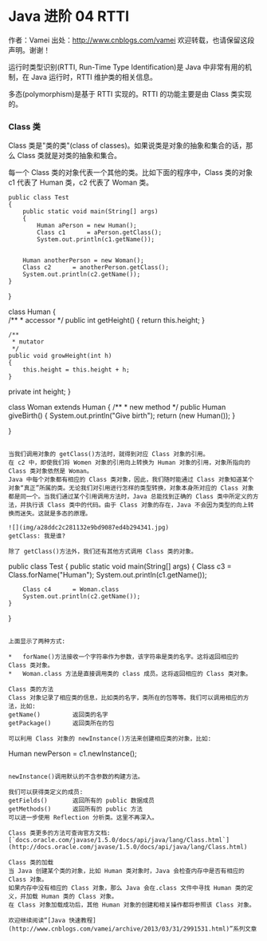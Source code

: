 # Java 进阶 04 RTTI

作者：Vamei 出处：http://www.cnblogs.com/vamei 欢迎转载，也请保留这段声明。谢谢！

运行时类型识别(RTTI, Run-Time Type Identification)是 Java 中非常有用的机制，在 Java 运行时，RTTI 维护类的相关信息。

多态(polymorphism)是基于 RTTI 实现的。RTTI 的功能主要是由 Class 类实现的。

### Class 类

Class 类是"类的类"(class of classes)。如果说类是对象的抽象和集合的话，那么 Class 类就是对类的抽象和集合。

每一个 Class 类的对象代表一个其他的类。比如下面的程序中，Class 类的对象 c1 代表了 Human 类，c2 代表了 Woman 类。

```
public class Test
{
    public static void main(String[] args)
    {
        Human aPerson = new Human();
        Class c1      = aPerson.getClass();
        System.out.println(c1.getName());
```

```

```
        Human anotherPerson = new Woman();
        Class c2      = anotherPerson.getClass();
        System.out.println(c2.getName());  
    }
}

class Human
{    
    /**
     * accessor
     */
    public int getHeight()
    {
       return this.height;
    }

    /**
     * mutator
     */
    public void growHeight(int h)
    {
        this.height = this.height + h;
    }
private int height; 
}

class Woman extends Human
{
    /**
     * new method
     */
    public Human giveBirth()
    {
        System.out.println("Give birth");
        return (new Human());
    }

}
```

当我们调用对象的 getClass()方法时，就得到对应 Class 对象的引用。
在 c2 中，即使我们将 Women 对象的引用向上转换为 Human 对象的引用，对象所指向的 Class 类对象依然是 Woman。
Java 中每个对象都有相应的 Class 类对象，因此，我们随时能通过 Class 对象知道某个对象“真正”所属的类。无论我们对引用进行怎样的类型转换，对象本身所对应的 Class 对象都是同一个。当我们通过某个引用调用方法时，Java 总能找到正确的 Class 类中所定义的方法，并执行该 Class 类中的代码。由于 Class 对象的存在，Java 不会因为类型的向上转换而迷失。这就是多态的原理。

![](img/a28ddc2c281132e9bd9087ed4b294341.jpg)
getClass: 我是谁?

除了 getClass()方法外，我们还有其他方式调用 Class 类的对象。

```
public class Test
{
    public static void main(String[] args)
    {
        Class c3      = Class.forName("Human");
        System.out.println(c1.getName());

        Class c4      = Woman.class
        System.out.println(c2.getName());  
    }
}
```

上面显示了两种方式:

*   forName()方法接收一个字符串作为参数，该字符串是类的名字。这将返回相应的 Class 类对象。
*   Woman.class 方法是直接调用类的 class 成员。这将返回相应的 Class 类对象。

Class 类的方法
Class 对象记录了相应类的信息，比如类的名字，类所在的包等等。我们可以调用相应的方法，比如:
getName()         返回类的名字
getPackage()      返回类所在的包

可以利用 Class 对象的 newInstance()方法来创建相应类的对象，比如:

```
Human newPerson = c1.newInstance();  
```

newInstance()调用默认的不含参数的构建方法。

我们可以获得类定义的成员:
getFields()       返回所有的 public 数据成员
getMethods()      返回所有的 public 方法
可以进一步使用 Reflection 分析类。这里不再深入。

Class 类更多的方法可查询官方文档:
[`docs.oracle.com/javase/1.5.0/docs/api/java/lang/Class.html`](http://docs.oracle.com/javase/1.5.0/docs/api/java/lang/Class.html)

Class 类的加载
当 Java 创建某个类的对象，比如 Human 类对象时，Java 会检查内存中是否有相应的 Class 对象。
如果内存中没有相应的 Class 对象，那么 Java 会在.class 文件中寻找 Human 类的定义，并加载 Human 类的 Class 对象。
在 Class 对象加载成功后，其他 Human 对象的创建和相关操作都将参照该 Class 对象。

欢迎继续阅读“[Java 快速教程](http://www.cnblogs.com/vamei/archive/2013/03/31/2991531.html)”系列文章

```